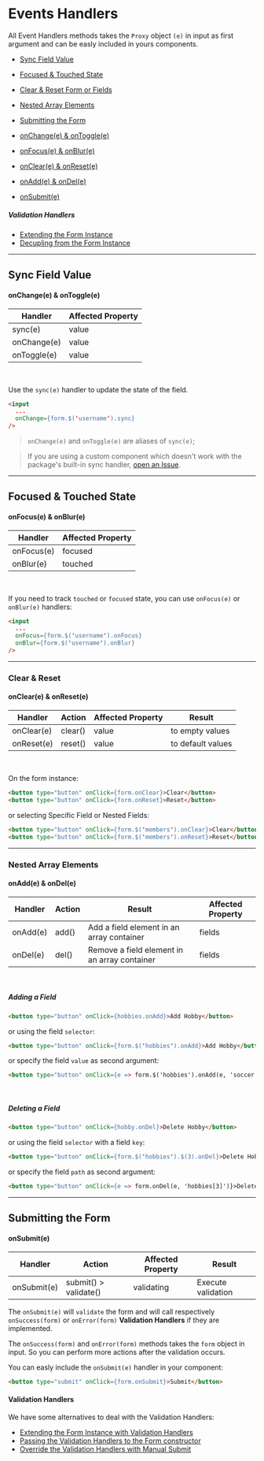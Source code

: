 # Events Handlers

All Event Handlers methods takes the `Proxy` object `(e)` in input as first argument and can be easly included in yours components.

 * [Sync Field Value](#sync-field-value)
 * [Focused & Touched State](#focused--touched-state)
 * [Clear & Reset Form or Fields](#clear--reset)
 * [Nested Array Elements](#nested-array-elements)
 * [Submitting the Form](#submitting-the-form)


 * [onChange(e) & onToggle(e)](#onchangee--ontogglee)
 * [onFocus(e) & onBlur(e)](#onfocuse--onblure)
 * [onClear(e) & onReset(e)](#oncleare--onresete)
 * [onAdd(e) & onDel(e)](#onadde--ondele)
 * [onSubmit(e)](#onsubmite)

##### Validation Handlers

  * [Extending the Form Instance](validation-handlers/extending.md)
  * [Decupling from the Form Instance](validation-handlers/decoupling.md)

---

## Sync Field Value

#### onChange(e) & onToggle(e)

| Handler | Affected Property |
|---|---|
| sync(e) | value |
| onChange(e) | value |
| onToggle(e) | value |

<br>

Use the `sync(e)` handler to update the state of the field.

```html
<input
  ...
  onChange={form.$('username').sync}
/>
```

> `onChange(e)` and `onToggle(e)` are aliases of `sync(e)`;

> If you are using a custom component which doesn't work with the package's built-in sync handler, [open an Issue](https://github.com/foxhound87/mobx-react-form/issues).

---

## Focused & Touched State

#### onFocus(e) & onBlur(e)

| Handler | Affected Property |
|---|---|
| onFocus(e) | focused |
| onBlur(e) | touched |

<br>

If you need to track `touched` or `focused` state, you can use `onFocus(e)` or `onBlur(e)` handlers:

```html
<input
  ...
  onFocus={form.$('username').onFocus}
  onBlur={form.$('username').onBlur}
/>
```

---

### Clear & Reset

#### onClear(e) & onReset(e)

| Handler | Action | Affected Property | Result |
|---|---|---|---|
| onClear(e) | clear() | value | to empty values |
| onReset(e) | reset() | value | to default values |

<br>

On the form instance:

```html
<button type="button" onClick={form.onClear}>Clear</button>
<button type="button" onClick={form.onReset}>Reset</button>
```

or selecting Specific Field or Nested Fields:


```html
<button type="button" onClick={form.$('members').onClear}>Clear</button>
<button type="button" onClick={form.$('members').onReset}>Reset</button>
```

---

### Nested Array Elements

#### onAdd(e) & onDel(e)

| Handler | Action | Result | Affected Property |
|---|---|---|---|
| onAdd(e) | add() | Add a field element in an array container | fields |
| onDel(e) | del() | Remove a field element in an array container | fields |

<br>

##### Adding a Field

```html
<button type="button" onClick={hobbies.onAdd}>Add Hobby</button>
```

or using the field `selector`:

```html
<button type="button" onClick={form.$('hobbies').onAdd}>Add Hobby</button>
```

or specify the field `value` as second argument:

```html
<button type="button" onClick={e => form.$('hobbies').onAdd(e, 'soccer')}>Add Hobby</button>
```

<br>

##### Deleting a Field

```html
<button type="button" onClick={hobby.onDel}>Delete Hobby</button>
```

or using the field `selector` with a field `key`:

```html
<button type="button" onClick={form.$('hobbies').$(3).onDel}>Delete Hobby</button>
```

or specify the field `path` as second argument:

```html
<button type="button" onClick={e => form.onDel(e, 'hobbies[3]')}>Delete Hobby</button>
```


---

## Submitting the Form

#### onSubmit(e)

| Handler | Action | Affected Property | Result |
|---|---|---|---|
| onSubmit(e) | submit() > validate() | validating | Execute validation |

The `onSubmit(e)` will `validate` the form and will call respectively `onSuccess(form)` or `onError(form)` **Validation Handlers** if they are implemented.

The `onSuccess(form)` and `onError(form)` methods takes the `form` object in input. So you can perform more actions after the validation occurs.

You can easly include the `onSubmit(e)` handler in your component:

```html
<button type="submit" onClick={form.onSubmit}>Submit</button>
```

#### Validation Handlers

We have some alternatives to deal with the Validation Handlers:

  * [Extending the Form Instance with Validation Handlers](validation-handlers/extending.md)
  * [Passing the Validation Handlers to the Form constructor](validation-handlers/constructor.md)
  * [Override the Validation Handlers with Manual Submit](validation-handlers/override.md)

